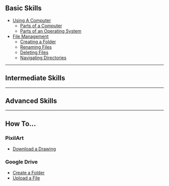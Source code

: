 ## Basic Skills

- [Using A Computer]()
  - [Parts of a Computer](../lessons/fcs/lesson_1.md)
  - [Parts of an Operating System](../lessons/fcs/lesson_2.md)
- [File Management]()
  - [Creating a Folder](./basic_skills/create_folder.md)
  - [Renaming Files](./basic_skills/renaming_files.md)
  - [Deleting Files](./basic_skills/deleting_files.md)
  - [Navigating Directories]()

---

## Intermediate Skills

---

## Advanced Skills

---

## How To...

### PixilArt

- [Download a Drawing]()

### Google Drive

- [Create a Folder]()
- [Upload a File]()

